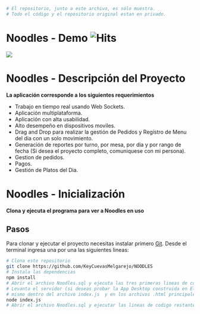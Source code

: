 ```bash
# El repositorio, junto a este archivo, es sólo muestra. 
# Todo el código y el repositorio original estan en privado.
```
# Noodles - Demo ![Hits](https://hitcounter.pythonanywhere.com/count/tag.svg?url=https%3A%2F%2Fgithub.com%2FKeyCuevasMelgarejo%2FNOODLES___PREVIEW)
![](Demo.gif)

# Noodles - Descripción del Proyecto
**La aplicación corresponde a los siguientes requerimientos**
- Trabajo en tiempo real usando Web Sockets.
- Aplicación multiplataforma.
- Aplicación con alta usabilidad.
- Alto desempeño en dispositivos moviles.
- Drag and Drop para realizar la gestión de Pedidos y Registro de Menu del dia con un solo movimiento.
- Generación de reportes por turno, por mesa, por dia y por rango de fecha (Si desea el proyecto completo, comuniquese con mi persona).
- Gestion de pedidos.
- Pagos.
- Gestión de Platos del Dia.

# Noodles - Inicialización

**Clona y ejecuta el programa para ver a Noodles en uso**

## Pasos

Para clonar y ejecutar el proyecto necesitas instalar primero [Git](https://git-scm.com). Desde el terminal ingresa una por una las siguientes lineas:

```bash
# Clona este repositorio
git clone https://github.com/KeyCuevasMelgarejo/NOODLES
# Instala las dependencias
npm install
# Abrir el archivo Noodles.sql y ejecuta las tres primeras lineas de codigo del script dentro de MySQL Workbench
# Levanta el servidor (si deseas probar la App Desktop construida en ElectronJS descomenta el bloque de codigo que hace referencia al 
# mismo dentro del archivo index.js  y en los archivos .html principales cuyo codigo se encuentra comentado)
node index.js
# Abrir el archivo Noodles.sql y ejecutar las lineas de codigo restante dentro de MySQL Workbench
```
